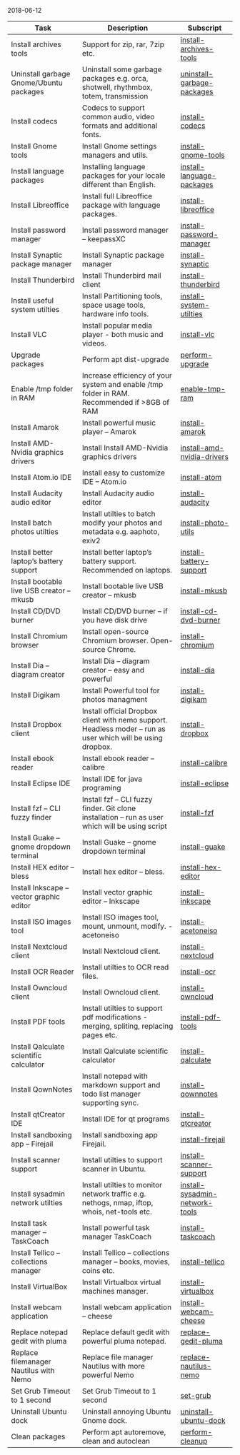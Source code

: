 2018-06-12

|Task|Description|Subscript|
|---|---|---|
|Install archives tools|Support for zip, rar, 7zip etc.|[install-archives-tools](./scripts/install-archives-tools)|
|Uninstall garbage Gnome/Ubuntu packages|Uninstall some garbage packages e.g. orca, shotwell, rhythmbox, totem, transmission|[uninstall-garbage-packages](./scripts/uninstall-garbage-packages)|
|Install codecs|Codecs to support common audio, video formats and additional fonts.|[install-codecs](./scripts/install-codecs)|
|Install Gnome tools|Install Gnome settings managers and utils.|[install-gnome-tools](./scripts/install-gnome-tools)|
|Install language packages|Installing language packages for your locale different than English.|[install-language-packages](./scripts/install-language-packages)|
|Install Libreoffice|Install full Libreoffice package with language packages.|[install-libreoffice](./scripts/install-libreoffice)|
|Install password manager|Install password manager – keepassXC|[install-password-manager](./scripts/install-password-manager)|
|Install Synaptic package manager|Install Synaptic package manager|[install-synaptic](./scripts/install-synaptic)|
|Install Thunderbird|Install Thunderbird mail client|[install-thunderbird](./scripts/install-thunderbird)|
|Install useful system utilties|Install Partitioning tools, space usage tools, hardware info tools.|[install-system-utilties](./scripts/install-system-utilties)|
|Install VLC|Install popular media player - both music and videos.|[install-vlc](./scripts/install-vlc)|
|Upgrade packages|Perform apt dist-upgrade|[perform-upgrade](./scripts/perform-upgrade)|
|Enable /tmp folder in RAM|Increase efficiency of your system and enable /tmp folder in RAM. Recommended if >8GB of RAM|[enable-tmp-ram](./scripts/enable-tmp-ram)|
|Install Amarok|Install powerful music player – Amarok|[install-amarok](./scripts/install-amarok)|
|Install AMD-Nvidia graphics drivers|Install Install AMD-Nvidia graphics drivers|[install-amd-nvidia-drivers](./scripts/install-amd-nvidia-drivers)|
|Install Atom.io IDE|Install easy to customize IDE – Atom.io|[install-atom](./scripts/install-atom)|
|Install Audacity audio editor|Install Audacity audio editor|[install-audacity](./scripts/install-audacity)|
|Install batch photos utilties|Install utilties to batch modify your photos and metadata e.g. aaphoto, exiv2|[install-photo-utils](./scripts/install-photo-utils)|
|Install better laptop’s battery support|Install better laptop’s battery support. Recommended on laptops.|[install-battery-support](./scripts/install-battery-support)|
|Install bootable live USB creator – mkusb|Install bootable live USB creator – mkusb|[install-mkusb](./scripts/install-mkusb)|
|Install CD/DVD burner|Install CD/DVD burner – if you have disk drive|[install-cd-dvd-burner](./scripts/install-cd-dvd-burner)|
|Install Chromium browser|Install open-source Chromium browser. Open-source Chrome.|[install-chromium](./scripts/install-chromium)|
|Install Dia – diagram creator|Install Dia – diagram creator – easy and powerful|[install-dia](./scripts/install-dia)|
|Install Digikam|Install Powerful tool for photos managment|[install-digikam](./scripts/install-digikam)|
|Install Dropbox client|Install official Dropbox client with nemo support. Headless moder – run as user which will be using dropbox.|[install-dropbox](./scripts/install-dropbox)|
|Install ebook reader|Install ebook reader – calibre|[install-calibre](./scripts/install-calibre)|
|Install Eclipse IDE|Install IDE for java programing|[install-eclipse](./scripts/install-eclipse)|
|Install fzf – CLI fuzzy finder|Install fzf – CLI fuzzy finder. Git clone installation – run as user which will be using script|[install-fzf](./scripts/install-fzf)|
|Install Guake – gnome dropdown terminal|Install Guake – gnome dropdown terminal|[install-guake](./scripts/install-guake)|
|Install HEX editor – bless|Install hex editor – bless.|[install-hex-editor](./scripts/install-hex-editor)|
|Install Inkscape – vector graphic editor|Install vector graphic editor – Inkscape|[install-inkscape](./scripts/install-inkscape)|
|Install ISO images tool|Install ISO images tool, mount, unmount, modify. - acetoneiso|[install-acetoneiso](./scripts/install-acetoneiso)|
|Install Nextcloud client|Install Nextcloud client.|[install-nextcloud](./scripts/install-nextcloud)|
|Install OCR Reader|Install utilties to OCR read files.|[install-ocr](./scripts/install-ocr)|
|Install Owncloud client|Install Owncloud client.|[install-owncloud](./scripts/install-owncloud)|
|Install PDF tools|Install utilties to support pdf modifications  - merging, spliting, replacing pages etc.|[install-pdf-tools](./scripts/install-pdf-tools)|
|Install Qalculate scientific calculator|Install Qalculate scientific calculator|[install-qalculate](./scripts/install-qalculate)|
|Install QownNotes|Install notepad with markdown support and todo list manager supporting sync.|[install-qownnotes](./scripts/install-qownnotes)|
|Install qtCreator IDE|Install IDE for qt programs|[install-qtcreator](./scripts/install-qtcreator)|
|Install sandboxing app – Firejail|Install sandboxing app Firejail.|[install-firejail](./scripts/install-firejail)|
|Install scanner support|Install utilties to support scanner in Ubuntu.|[install-scanner-support](./scripts/install-scanner-support)|
|Install sysadmin network utilties|Install utilties to monitor network traffic e.g. nethogs, nmap, iftop, whois, net-tools etc.|[install-sysadmin-network-tools](./scripts/install-sysadmin-network-tools)|
|Install task manager – TaskCoach|Install powerful task manager TaskCoach|[install-taskcoach](./scripts/install-taskcoach)|
|Install Tellico – collections manager|Install Tellico – collections manager – books, movies, coins etc.|[install-tellico](./scripts/install-tellico)|
|Install VirtualBox|Install Virtualbox virtual machines manager.|[install-virtualbox](./scripts/install-virtualbox)|
|Install webcam application|Install webcam application – cheese|[install-webcam-cheese](./scripts/install-webcam-cheese)|
|Replace notepad gedit with pluma|Replace default gedit with powerful pluma notepad.|[replace-gedit-pluma](./scripts/replace-gedit-pluma)|
|Replace filemanager Nautilus with Nemo|Replace file manager Nautilus with more powerful Nemo|[replace-nautilus-nemo](./scripts/replace-nautilus-nemo)|
|Set Grub Timeout to 1 second|Set Grub Timeout to 1 second|[set-grub](./scripts/set-grub)|
|Uninstall Ubuntu dock|Uninstall annoying Ubuntu Gnome dock.|[uninstall-ubuntu-dock](./scripts/uninstall-ubuntu-dock)|
|Clean packages|Perform apt autoremove, clean and autoclean|[perform-cleanup](./scripts/perform-cleanup)|

